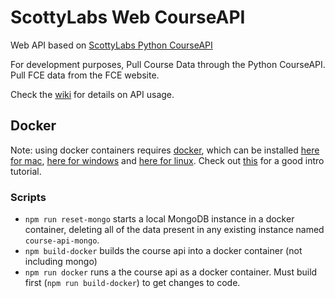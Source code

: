 # ScottyLabs Web CourseAPI

Web API based on [ScottyLabs Python CourseAPI](https://github.com/ScottyLabs/course-api)

For development purposes,
Pull Course Data through the Python CourseAPI.
Pull FCE data from the FCE website.

Check the [wiki](https://github.com/ScottyLabs/course-api-v2/wiki/API-Documentation) for details on API usage.

## Docker

Note: using docker containers requires [docker](https://www.docker.com/), which can be installed [here for mac](https://docs.docker.com/docker-for-mac/), [here for windows](https://docs.docker.com/docker-for-mac/) and [here for linux](https://docs.docker.com/install/). Check out [this](https://docker-curriculum.com/) for a good intro tutorial.

### Scripts
* `npm run reset-mongo` starts a local MongoDB instance in a docker container, deleting all of the data present in any existing instance named `course-api-mongo`. 
* `npm build-docker` builds the course api into a docker container (not including mongo)
* `npm run docker` runs a the course api as a docker container. Must build first (`npm run build-docker`) to get changes to code.